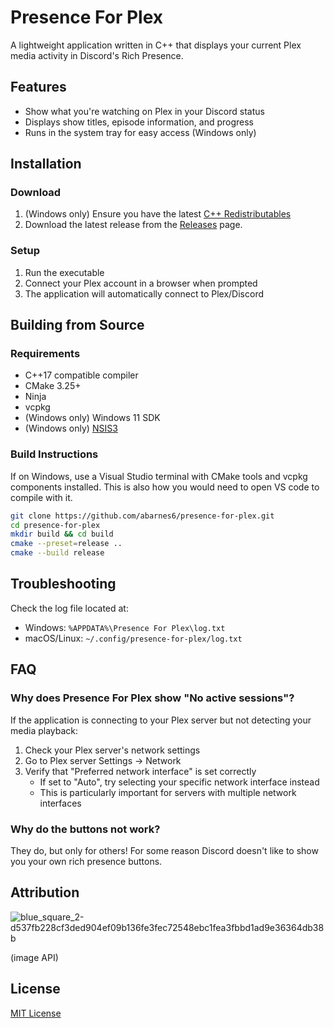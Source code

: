 # Presence For Plex

A lightweight application written in C++ that displays your current Plex media activity in Discord's Rich Presence.

## Features

-   Show what you're watching on Plex in your Discord status
-   Displays show titles, episode information, and progress
-   Runs in the system tray for easy access (Windows only)

## Installation

### Download

1. (Windows only) Ensure you have the latest [C++ Redistributables](https://aka.ms/vs/17/release/vc_redist.x64.exe) 
2. Download the latest release from the [Releases](https://github.com/abarnes6/presence-for-plex/releases) page.

### Setup

1. Run the executable
2. Connect your Plex account in a browser when prompted
3. The application will automatically connect to Plex/Discord

## Building from Source

### Requirements

-   C++17 compatible compiler
-   CMake 3.25+
-   Ninja
-   vcpkg
-   (Windows only) Windows 11 SDK
-   (Windows only) [NSIS3](https://prdownloads.sourceforge.net/nsis/nsis-3.11-setup.exe?download)

### Build Instructions

If on Windows, use a Visual Studio terminal with CMake tools and vcpkg components installed. This is also how you would need to open VS code to compile with it.

```bash
git clone https://github.com/abarnes6/presence-for-plex.git
cd presence-for-plex
mkdir build && cd build
cmake --preset=release ..
cmake --build release
```

## Troubleshooting

Check the log file located at:

-   Windows: `%APPDATA%\Presence For Plex\log.txt`
-   macOS/Linux: `~/.config/presence-for-plex/log.txt`

## FAQ

### Why does Presence For Plex show "No active sessions"?

If the application is connecting to your Plex server but not detecting your media playback:

1. Check your Plex server's network settings
2. Go to Plex server Settings → Network
3. Verify that "Preferred network interface" is set correctly
    - If set to "Auto", try selecting your specific network interface instead
    - This is particularly important for servers with multiple network interfaces

### Why do the buttons not work?

They do, but only for others! For some reason Discord doesn't like to show you your own rich presence buttons.

## Attribution

![blue_square_2-d537fb228cf3ded904ef09b136fe3fec72548ebc1fea3fbbd1ad9e36364db38b](https://github.com/user-attachments/assets/38abfb34-72cf-46d9-9d17-724761aa570a)

(image API)

## License

[MIT License](LICENSE)

